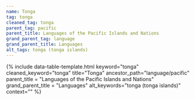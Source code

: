 ```yaml
---
name: Tonga
tag: tonga
cleaned_tag: tonga
parent_tag: pacific
parent_title: Languages of the Pacific Islands and Nations
grand_parent_tag: language
grand_parent_title: Languages
alt_tags: tonga (tonga islands)
---
```


{% include data-table-template.html 
  keyword="tonga" 
  cleaned_keyword="tonga" 
  title="Tonga"
  ancestor_path="language/pacific" 
  parent_title = "Languages of the Pacific Islands and Nations"
  grand_parent_title = "Languages"
  alt_keywords="tonga (tonga islands)"
  context=""
%}

